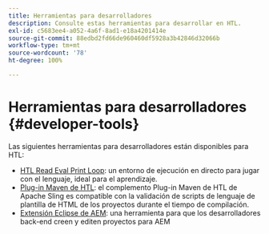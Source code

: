 ```yaml
---
title: Herramientas para desarrolladores
description: Consulte estas herramientas para desarrollar en HTL.
exl-id: c5683ee4-a052-4a6f-8ad1-e18a4201414e
source-git-commit: 88edbd2fd66de960460df5928a3b42846d32066b
workflow-type: tm+mt
source-wordcount: '78'
ht-degree: 100%

---
```



# Herramientas para desarrolladores {#developer-tools}

Las siguientes herramientas para desarrolladores están disponibles para HTL:

* [HTL Read Eval Print Loop](https://github.com/adobe/aem-htl-repl): un entorno de ejecución en directo para jugar con el lenguaje, ideal para el aprendizaje.
* [Plug-in Maven de HTL](https://sling.apache.org/components/htl-maven-plugin/): el complemento Plug-in Maven de HTL de Apache Sling es compatible con la validación de scripts de lenguaje de plantilla de HTML de los proyectos durante el tiempo de compilación.
* [Extensión Eclipse de AEM](https://experienceleague.adobe.com/docs/experience-manager-cloud-service/content/implementing/developer-tools/eclipse.html?lang=es): una herramienta para que los desarrolladores back-end creen y editen proyectos para AEM
